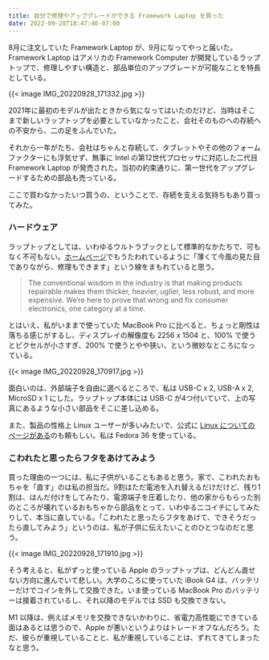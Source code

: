 ```yaml
---
title: 自分で修理やアップグレードができる Framework Laptop を買った
date: 2022-09-28T18:47:46-07:00
---
```

8月に注文していた Framework Laptop が、9月になってやっと届いた。
Framework Laptop はアメリカの Framework Computer が開発しているラップトップで、修理しやすい構造と、部品単位のアップグレードが可能なことを特長としている。

{{< image IMG_20220928_171332.jpg >}}

2021年に最初のモデルが出たときから気になってはいたのだけど、当時はそこまで新しいラップトップを必要としていなかったこと、会社そのものへの存続への不安から、二の足をふんでいた。

それから一年がたち、会社はちゃんと存続して、タブレットやその他のフォームファクターにも浮気せず、無事に Intel の第12世代プロセッサに対応した二代目 Framework Laptop が発売された。当初の約束通りに、第一世代をアップグレードするための部品も売っている。

ここで買わなかったいつ買うの、ということで、存続を支える気持ちもあり買ってみた。

### ハードウェア

ラップトップとしては、いわゆるウルトラブックとして標準的なかたちで、可もなく不可もない。[ホームページ](https://frame.work/about)でもうたわれているように「薄くて今風の見た目でありながら、修理もできます」という線をまもれていると思う。

> The conventional wisdom in the industry is that making products repairable makes them thicker, heavier, uglier, less robust, and more expensive. We’re here to prove that wrong and fix consumer electronics, one category at a time.

とはいえ、私がいままで使っていた MacBook Pro に比べると、ちょっと剛性は落ちる感じがするし、ディスプレイの解像度も 2256 x 1504 と、100% で使うとピクセルが小さすぎ、200% で使うとやや狭い、という微妙なところになっている。

{{< image IMG_20220928_170917.jpg >}}

面白いのは、外部端子を自由に選べるところで、私は USB-C x 2, USB-A x 2, MicroSD x 1 にした。ラップトップ本体には USB-C が4つ付いていて、上の写真にあるような小さい部品をそこに差し込める。

また、製品の性格上 Linux ユーザーが多いみたいで、公式に [Linux についてのページがある](https://frame.work/linux)のも頼もしい。私は Fedora 36 を使っている。

### こわれたと思ったらフタをあけてみよう

買った理由の一つには、私に子供がいることもあると思う。家で、こわれたおもちゃを「直す」のは私の担当だ。9割はただ電池を入れ替えるだけだけど、残り1割は、はんだ付けをしてみたり、電源端子を圧着したり、他の家からもらった別のところが壊れているおもちゃから部品をとって、いわゆるニコイチにしてみたりして、本当に直している。「こわれたと思ったらフタをあけて、できそうだったら直してみよう」というのは、私が子供に伝えたいことのひとつなのだと思う。

{{< image IMG_20220928_171910.jpg >}}

そう考えると、私がずっと使っている Apple のラップトップは、どんどん直せない方向に進んでいて悲しい。大学のころに使っていた iBook G4 は、バッテリーだけでコインを外して交換できた。いま使っている MacBook Pro のバッテリーは接着されているし、それ以降のモデルでは SSD も交換できない。

M1 以降は、例えばメモリを交換できないかわりに、省電力高性能にできている面はあるとは思うので、Apple が悪いというよりはトレードオフなんだろう。ただ、彼らが重視していることと、私が重視していることは、ずれてきてしまったなと思う。
